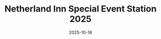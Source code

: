 ---
description: Members of the Kingsport Amateur Radio Club operated special event station N4I from the Historic Netherland Inn in Kingsport, Tennessee — a site rich in early American history along the Holston River. Two stations were set up behind the inn, operating on 20 and 40 meters throughout the day. Visitors stopped by to learn about amateur radio, operate under supervision, and enjoy fellowship with local hams. It was a beautiful day of radio, history, and community outreach in the heart of Kingsport’s Boatyard Park.
title: Netherland Inn Special Event Station 2025
date: 2025-10-18
weight: 1
menus: "main"
---